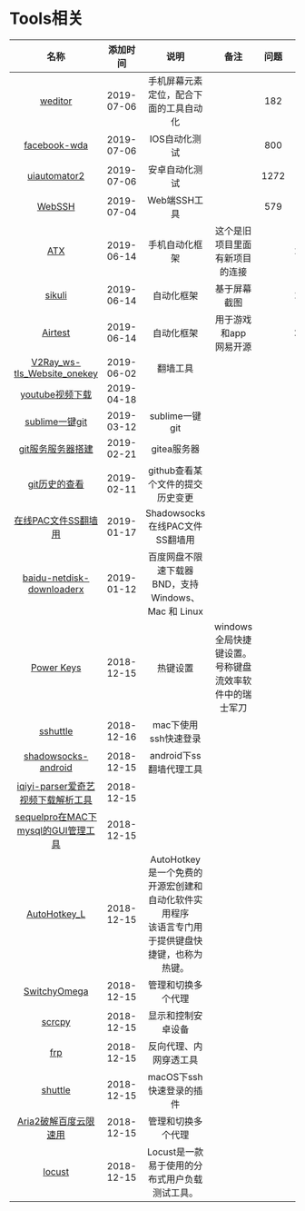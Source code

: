 # Tools相关

名称|添加时间|说明|备注|问题|star数量
:---:|:---:|:---:|:---:|:---:|:--:
[weditor](https://github.com/openatx/weditor)|2019-07-06|手机屏幕元素定位，配合下面的工具自动化||182
[facebook-wda](https://github.com/openatx/facebook-wda)|2019-07-06|IOS自动化测试||800
[uiautomator2](https://github.com/openatx/uiautomator2)|2019-07-06|安卓自动化测试||1272
[WebSSH](https://github.com/huashengdun/webssh)|2019-07-04|Web端SSH工具||579
[ATX](https://github.com/NetEaseGame/ATX)|2019-06-14|手机自动化框架|这个是旧项目里面有新项目的连接||1241
[sikuli](https://github.com/sikuli/sikuli)|2019-06-14|自动化框架|基于屏幕截图||1572
[Airtest](https://github.com/AirtestProject/Airtest)|2019-06-14|自动化框架|用于游戏和app<br>网易开源||2544
[V2Ray_ws-tls_Website_onekey](https://github.com/dylanbai8/V2Ray_ws-tls_Website_onekey)|2019-06-02|翻墙工具|||343
[youtube视频下载](https://github.com/kkdai/youtube)|2019-04-18||||
[sublime一键git](https://github.com/SublimeGit/SublimeGit)|2019-03-12|sublime一键git|||
[git服务服务器搭建](https://github.com/go-gitea/gitea)|2019-02-21|gitea服务器|||
[git历史的查看](https://github.com/pomber/git-history)|2019-02-11|github查看某个文件的提交历史变更|||
[在线PAC文件SS翻墙用](https://github.com/lbp0200/mono_pac)|2019-01-17|Shadowsocks在线PAC文件SS翻墙用|||
[baidu-netdisk-downloaderx](https://github.com/b3log/baidu-netdisk-downloaderx)|2019-01-12|百度网盘不限速下载器 BND，支持 Windows、Mac 和 Linux|||
[Power Keys](https://github.com/szzhiyang/PerfectWindows/wiki/Power-Keys)|2018-12-15|热键设置|windows全局快捷键设置。号称键盘流效率软件中的瑞士军刀||
[sshuttle](https://github.com/sshuttle/sshuttle)|2018-12-16|mac下使用ssh快速登录|||
[shadowsocks-android](https://github.com/shadowsocks/shadowsocks-android)|2018-12-15|android下ss翻墙代理工具|||
[iqiyi-parser爱奇艺视频下载解析工具](https://github.com/ZSAIm/iqiyi-parser)|2018-12-15||||
[sequelpro在MAC下mysql的GUI管理工具](https://github.com/sequelpro/sequelpro)|2018-12-15||||
[AutoHotkey_L](https://github.com/Lexikos/AutoHotkey_L)|2018-12-15|AutoHotkey<br>是一个免费的开源宏创建和自动化软件实用程序<br>该语言专门用于提供键盘快捷键，也称为热键。|||
[SwitchyOmega](https://github.com/FelisCatus/SwitchyOmega)|2018-12-15|管理和切换多个代理|||
[scrcpy](https://github.com/Genymobile/scrcpy)|2018-12-15|显示和控制安卓设备|||
[frp](https://github.com/fatedier/frp)|2018-12-15|反向代理、内网穿透工具|||
[shuttle](https://github.com/fitztrev/shuttle)|2018-12-15|macOS下ssh快速登录的插件|||
[Aria2破解百度云限速用](https://github.com/itgoyo/Aria2)|2018-12-15|管理和切换多个代理|||
[locust](https://github.com/locustio/locust)|2018-12-15|Locust是一款易于使用的分布式用户负载测试工具。|||


